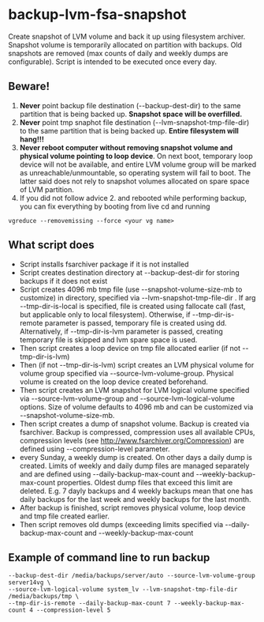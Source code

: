 # backup-lvm-fsa-snapshot
Create snapshot of LVM volume and back it up using filesystem archiver. 
Snapshot volume is temporarily allocated on partition with backups.
Old snapshots are removed (max counts of daily and weekly dumps are 
configurable). Script is intended to be executed once every day.  


## Beware!
1. **Never** point backup file destination (--backup-dest-dir) to the same partition that is being 
backed up. **Snapshot space will be overfilled.**
1. **Never** point tmp snaphot file destination (--lvm-snapshot-tmp-file-dir) to the same partition that is being 
backed up. **Entire filesystem will hang!!!**
1. **Never reboot computer without removing snapshot volume and physical volume 
pointing to loop device**. On next boot,
temporary loop device will not be available, and entire LVM volume group will
be marked as unreachable/unmountable, so operating system will fail
to boot. The latter said does not rely to snapshot volumes allocated on spare
space of LVM partition.
1. If you did not follow advice 2. and rebooted while performing backup, 
you can fix everything by booting from live cd and running 
```
vgreduce --removemissing --force <your vg name>
```

## What script does
- Script installs fsarchiver package if it is not installed
- Script creates destination directory at --backup-dest-dir for storing backups 
if it does not exist 
- Script creates 4096 mb tmp file (use --snapshot-volume-size-mb to customize) 
in directory, specified via --lvm-snapshot-tmp-file-dir . 
If arg --tmp-dir-is-local is specified,
 file is created using fallocate call (fast, but applicable only to local filesystem). 
 Otherwise, if --tmp-dir-is-remote parameter is passed, temporary file is created 
 using dd. Alternatively, if --tmp-dir-is-lvm parameter is passed, creating temporary file 
 is skipped and lvm spare space is used.
- Then script creates a loop device on tmp file allocated earlier (if not --tmp-dir-is-lvm)
- Then (if not --tmp-dir-is-lvm) script creates an LVM physical volume for volume group specified via --source-lvm-volume-group.
 Physical volume is created on the loop device created beforehand.
- Then script creates an LVM snapshot for LVM logical volume specified via 
 --source-lvm-volume-group and --source-lvm-logical-volume options. Size of volume defaults to
4096 mb and can be customized via --snapshot-volume-size-mb. 
- Then script creates a dump of snapshot volume. Backup is created via fsarchiver. 
Backup is compressed, compression uses all available CPUs, compression levels 
(see http://www.fsarchiver.org/Compression) are defined using --compression-level
 parameter.
- every Sunday, a weekly dump is created. On other days a daily dump is created.
 Limits of weekly and daily dump files are managed separately and 
 are defined using --daily-backup-max-count and
 --weekly-backup-max-count properties. Oldest dump files that exceed this limit are deleted.
 E.g. 7 dayly backups and 4 weekly backups mean that one has daily backups for the last week
 and weekly backups for the last month. 
- After backup is finished, script removes physical volume, loop device and tmp file created earlier.
- Then script removes old dumps (exceeding limits specified via --daily-backup-max-count 
 and --weekly-backup-max-count

## Example of command line to run backup
```
--backup-dest-dir /media/backups/server/auto --source-lvm-volume-group server14vg \
--source-lvm-logical-volume system_lv --lvm-snapshot-tmp-file-dir /media/backups/tmp \
--tmp-dir-is-remote --daily-backup-max-count 7 --weekly-backup-max-count 4 --compression-level 5
```